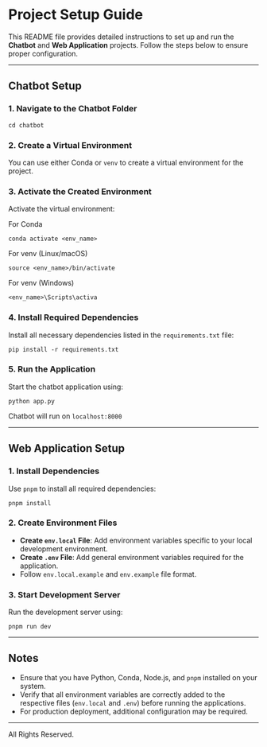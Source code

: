 # Project Setup Guide

This README file provides detailed instructions to set up and run the **Chatbot** and **Web Application** projects. Follow the steps below to ensure proper configuration.

---

## Chatbot Setup

### 1. Navigate to the Chatbot Folder
``
cd chatbot
``


### 2. Create a Virtual Environment
You can use either Conda or `venv` to create a virtual environment for the project.

### 3. Activate the Created Environment
Activate the virtual environment:

For Conda
```
conda activate <env_name>
```

For venv (Linux/macOS)
```
source <env_name>/bin/activate
```

For venv (Windows)
```
<env_name>\Scripts\activa
```


### 4. Install Required Dependencies
Install all necessary dependencies listed in the `requirements.txt` file:

```
pip install -r requirements.txt
```

### 5. Run the Application
Start the chatbot application using:
```
python app.py
```
Chatbot will run on ``localhost:8000``



---

## Web Application Setup

### 1. Install Dependencies
Use `pnpm` to install all required dependencies:

```
pnpm install
```

### 2. Create Environment Files
- **Create `env.local` File**: Add environment variables specific to your local development environment.
- **Create `.env` File**: Add general environment variables required for the application.
- Follow ``env.local.example`` and ``env.example`` file format.


### 3. Start Development Server
Run the development server using:

```
pnpm run dev
```

---

## Notes

- Ensure that you have Python, Conda, Node.js, and `pnpm` installed on your system.
- Verify that all environment variables are correctly added to the respective files (`env.local` and `.env`) before running the applications.
- For production deployment, additional configuration may be required.

---
All Rights Reserved.

